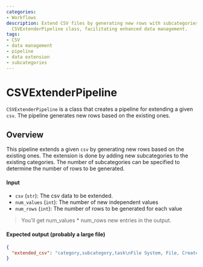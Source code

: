 ```yaml
---
categories:
- Workflows
description: Extend CSV files by generating new rows with subcategories using the
  CSVExtenderPipeline class, facilitating enhanced data management.
tags:
- CSV
- data management
- pipeline
- data extension
- subcategories
---
```


# CSVExtenderPipeline

`CSVExtenderPipeline` is a class that creates a pipeline for extending a given `csv`. The pipeline generates new rows based on the existing ones.

## Overview

This pipeline extends a given `csv` by generating new rows based on the existing ones. The extension is done by adding new subcategories to the existing categories. The number of subcategories can be specified to determine the number of rows to be generated.

#### Input

- `csv` (`str`): The csv data to be extended.
- `num_values` (`int`): The number of new independent values
- `num_rows` (`int`): The number of rows to be generated for each value

> You'll get num_values * num_rows new entries in the output.

#### Expected output (probably a large file)

```json
{
  "extended_csv": "category,subcategory,task\nFile System, File, Create a new File\nFile System, File, Edit the contents of a File\nFile System, File, Read the contents of a File\nFile System, File, Delete a File\nFile System, File, Copy a File\nFile System, File, Move a File\nFile System, File, Rename a File\nFile Syste, Folder, Create a new Folder\nFile System, Folder, Delete a Folder\nFile System, Folder, Copy a Folder\nFile System, Folder, Move a Folder\nFile System, Folder, Rename a Folder\nFile System, Folder, List the contents of a Folder\nFile System, Folder, Move a File to a Folder\nFile System, Folder, Copy a File to a Folder\nWeb Browser, Search, Search over a query\nWeb Browser, Search, Search for images\nWeb Browser, Search, Search for news\nWeb Browser, Access, Scrape the content of a website\nWeb Browser, Access, Take a screenshot of a website\nWeb Browser, Access, Download a file/files from a website\nWeb Browser, Access, Fill out forms\nCommunication, Email, Send an email\nCommunication, Email, Read the contents of an email\nCommunication, Email, Retrieve the last n emails\nScheduling, To-Do List"
} 
```